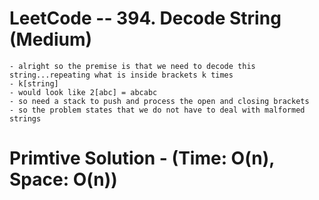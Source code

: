 # LeetCode -- 394. Decode String (Medium)

    - alright so the premise is that we need to decode this string...repeating what is inside brackets k times
    - k[string]
    - would look like 2[abc] = abcabc
    - so need a stack to push and process the open and closing brackets
    - so the problem states that we do not have to deal with malformed strings




# Primtive Solution - (Time: O(n), Space: O(n))